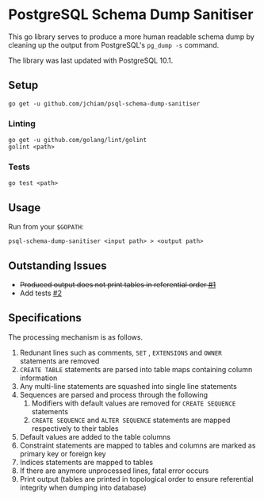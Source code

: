 # PostgreSQL Schema Dump Sanitiser

This go library serves to produce a more human readable schema dump by cleaning up the output from PostgreSQL's `pg_dump -s` command.

The library was last updated with PostgreSQL 10.1.

## Setup

```
go get -u github.com/jchiam/psql-schema-dump-sanitiser
```

### Linting

```
go get -u github.com/golang/lint/golint
golint <path>
```

### Tests

```
go test <path>
```

## Usage

Run from your `$GOPATH`:
```
psql-schema-dump-sanitiser <input path> > <output path>
```

## Outstanding Issues

- ~~Produced output does not print tables in referential order [#1](https://github.com/jchiam/psql-schema-dump-sanitiser/issues/1)~~
- Add tests [#2](https://github.com/jchiam/psql-schema-dump-sanitiser/issues/2)

## Specifications

The processing mechanism is as follows.

1. Redunant lines such as comments, `SET` , `EXTENSIONS` and `OWNER` statements are removed
1. `CREATE TABLE` statements are parsed into table maps containing column information
1. Any multi-line statements are squashed into single line statements
1. Sequences are parsed and process through the following
   1. Modifiers with default values are removed for `CREATE SEQUENCE` statements
   1. `CREATE SEQUENCE` and `ALTER SEQUENCE` statements are mapped respectively to their tables
1. Default values are added to the table columns
1. Constraint statements are mapped to tables and columns are marked as primary key or foreign key
1. Indices statements are mapped to tables
1. If there are anymore unprocessed lines, fatal error occurs
1. Print output (tables are printed in topological order to ensure referential integrity when dumping into database)
